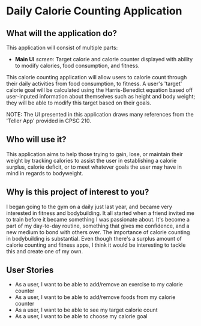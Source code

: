 # Daily Calorie Counting Application

## What will the application do?

This application will consist of multiple parts:
- **Main UI** *screen*: Target calorie and calorie counter displayed with ability to modify calories, food consumption, 
and fitness.

This calorie counting application will allow users to calorie count through their daily activities from food consumption,
to fitness. A user's 'target' calorie goal will be calculated using the Harris-Benedict equation based off
user-inputed information about themselves such as height and body weight; they will be able to modify this target based on
their goals.

NOTE: The UI presented in this application draws many references from the 'Teller App' provided in CPSC 210.

## Who will use it?

This application aims to help those trying to gain, lose, or maintain their weight by tracking calories to assist the user
in establishing a calorie surplus, calorie deficit, or to meet whatever goals the user may have in mind in regards to bodyweight.



## Why is this project of interest to you?

I began going to the gym on a daily just last year, and became very interested in fitness and bodybuilding. It
all started when a friend invited me to train before it became something I was passionate about. It's become a part
of my day-to-day routine, something that gives me confidence, and a new medium to bond with others over. The importance of
calorie counting in bodybuilding is substantial. Even though there's a surplus amount of calorie counting and fitness apps,
I think it would be interesting to tackle this and create one of my own.

## User Stories

- As a user, I want to be able to add/remove an exercise to my calorie counter
- As a user, I want to be able to add/remove foods from my calorie counter
- As a user, I want to be able to see my target calorie count
- As a user, I want to be able to choose my calorie goal

